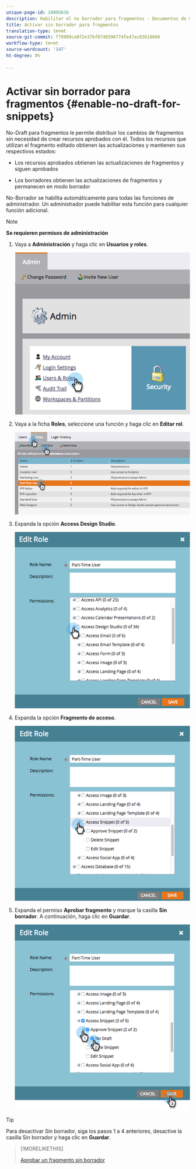 ```yaml
---
unique-page-id: 10095636
description: Habilitar el no borrador para fragmentos - Documentos de marketing - Documentación del producto
title: Activar sin borrador para fragmentos
translation-type: tm+mt
source-git-commit: f79909ce8f2e37bf0748596774fe47ac03618696
workflow-type: tm+mt
source-wordcount: '147'
ht-degree: 0%

---
```



# Activar sin borrador para fragmentos {#enable-no-draft-for-snippets}

No-Draft para fragmentos le permite distribuir los cambios de fragmentos sin necesidad de crear recursos aprobados con él. Todos los recursos que utilizan el fragmento editado obtienen las actualizaciones y mantienen sus respectivos estados:

* Los recursos aprobados obtienen las actualizaciones de fragmentos y siguen aprobados

* Los borradores obtienen las actualizaciones de fragmentos y permanecen en modo borrador

No-Borrador se habilita automáticamente para todas las funciones de administrador. Un administrador puede habilitar esta función para cualquier función adicional.

>[!NOTE]
>
>**Se requieren permisos de administración**

1. Vaya a **Administración** y haga clic en **Usuarios y roles**.

   ![](assets/usersandroles.png)

1. Vaya a la ficha **Roles**, seleccione una función y haga clic en **Editar rol**.

   ![](assets/editrole2.png)

1. Expanda la opción **Access Design Studio**.

   ![](assets/expanddesignstudio.png)

1. Expanda la opción **Fragmento de acceso**.

   ![](assets/expandsnippet.png)

1. Expanda el permiso **Aprobar fragmento** y marque la casilla **Sin borrador**. A continuación, haga clic en **Guardar**.

   ![](assets/2017-06-15-10-35-04.png)

>[!TIP]
>
>Para desactivar Sin borrador, siga los pasos 1 a 4 anteriores, desactive la casilla Sin borrador y haga clic en **Guardar**.

>[!MORELIKETHIS]
>
>[Aprobar un fragmento sin borrador](/help/marketo/product-docs/personalization/segmentation-and-snippets/snippets/approve-a-snippet-with-no-draft.md)
